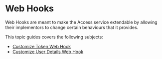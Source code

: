 # Web Hooks

Web Hooks are meant to make the Access service extendable by allowing their implementors to change certain behaviours that it provides.

This topic guides covers the following subjects:

* [Customize Token Web Hook](customize-access-token/customize-access-token-hook.md)
* [Customize User Details Web Hook](customize-user-details/customize-user-details-hook.md)
